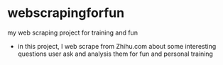 # webscrapingforfun
my web scraping project for training and fun

- in this project, I web scrape from Zhihu.com about some interesting questions user ask and analysis them for fun and personal training
